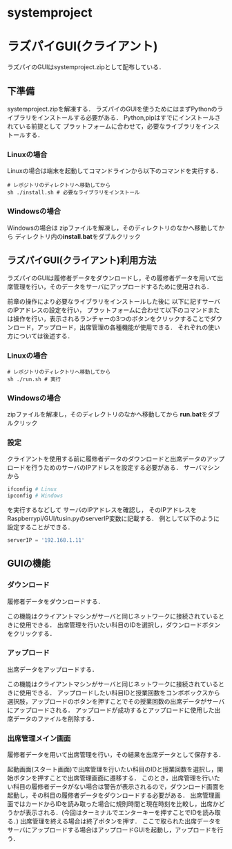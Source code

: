 # systemproject
# ラズパイGUI(クライアント)
ラズパイのGUIはsystemproject.zipとして配布している．
## 下準備
systemproject.zipを解凍する．
ラズパイのGUIを使うためにはまずPythonのライブラリをインストールする必要がある．
Python,pipはすでにインストールされている前提として
プラットフォームに合わせて，必要なライブラリをインストールする．
### Linuxの場合
Linuxの場合は端末を起動してコマンドラインから以下のコマンドを実行する．
```shell
# レポジトリのディレクトリへ移動してから
sh ./install.sh # 必要なライブラリをインストール
```

### Windowsの場合
Windowsの場合は
zipファイルを解凍し，そのディレクトリのなかへ移動してから
ディレクトリ内の**install.bat**をダブルクリック

## ラズパイGUI(クライアント)利用方法
ラズパイのGUIは履修者データをダウンロードし，その履修者データを用いて出席管理を行い，そのデータをサーバにアップロードするために使用される．

前章の操作により必要なライブラリをインストールした後に
以下に記すサーバのIPアドレスの設定を行い，
プラットフォームに合わせて以下のコマンドまたは操作を行い，表示されるランチャーの3つのボタンをクリックすることでダウンロード，アップロード，出席管理の各種機能が使用できる．
それぞれの使い方については後述する．
### Linuxの場合
```shell
# レポジトリのディレクトリへ移動してから
sh ./run.sh # 実行
```

### Windowsの場合
zipファイルを解凍し，そのディレクトリのなかへ移動してから
**run.bat**をダブルクリック

### 設定
クライアントを使用する前に履修者データのダウンロードと出席データのアップロードを行うためのサーバのIPアドレスを設定する必要がある．
サーバマシンから
```sh
ifconfig # Linux
ipconfig # Windows
```
を実行するなどして
サーバのIPアドレスを確認し，
そのIPアドレスをRaspberrypi/GUI/tusin.pyのserverIP変数に記載する．
例として以下のように設定することができる．
```python
serverIP = '192.168.1.11'
```

## GUIの機能
### ダウンロード
履修者データをダウンロードする．

この機能はクライアントマシンがサーバと同じネットワークに接続されているときに使用できる．
出席管理を行いたい科目のIDを選択し，ダウンロードボタンをクリックする．

### アップロード
出席データをアップロードする．

この機能はクライアントマシンがサーバと同じネットワークに接続されているときに使用できる．
アップロードしたい科目IDと授業回数をコンボボックスから選択肢，アップロードのボタンを押すことでその授業回数の出席データがサーバにアップロードされる．
アップロードが成功するとアップロードに使用した出席データのファイルを削除する．

### 出席管理メイン画面
履修者データを用いて出席管理を行い，その結果を出席データとして保存する．

起動画面(スタート画面)で出席管理を行いたい科目のIDと授業回数を選択し，開始ボタンを押すことで出席管理画面に遷移する．
このとき，出席管理を行いたい科目の履修者データがない場合は警告が表示されるので，ダウンロード画面を起動し，その科目の履修者データをダウンロードする必要がある．
出席管理画面ではカードからIDを読み取った場合に規則時間と現在時刻を比較し，出席かどうかが表示される．(今回はターミナルでエンターキーを押すことでIDを読み取る．)
出席管理を終える場合は終了ボタンを押す．
ここで取られた出席データをサーバにアップロードする場合はアップロードGUIを起動し，アップロードを行う．



